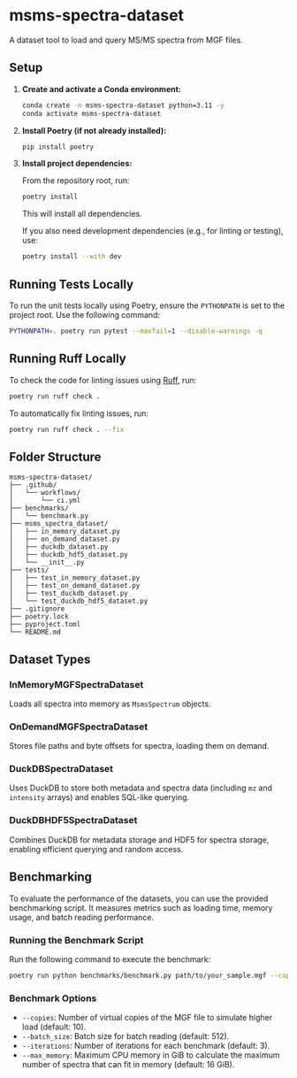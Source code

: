 # msms-spectra-dataset

A dataset tool to load and query MS/MS spectra from MGF files.

## Setup

1. **Create and activate a Conda environment:**

   ```bash
   conda create -n msms-spectra-dataset python=3.11 -y
   conda activate msms-spectra-dataset
   ```

2. **Install Poetry (if not already installed):**

   ```bash
   pip install poetry
   ```

3. **Install project dependencies:**

   From the repository root, run:

   ```bash
   poetry install
   ```

   This will install all dependencies.

   If you also need development dependencies (e.g., for linting or testing), use:

   ```bash
   poetry install --with dev
   ```

## Running Tests Locally

To run the unit tests locally using Poetry, ensure the `PYTHONPATH` is set to the project root. Use the following command:

```bash
PYTHONPATH=. poetry run pytest --maxfail=1 --disable-warnings -q
```

## Running Ruff Locally

To check the code for linting issues using [Ruff](https://github.com/charliermarsh/ruff), run:

```bash
poetry run ruff check .
```

To automatically fix linting issues, run:

```bash
poetry run ruff check . --fix
```

## Folder Structure

```
msms-spectra-dataset/
├── .github/
│   └── workflows/
│       └── ci.yml
├── benchmarks/
│   └── benchmark.py
├── msms_spectra_dataset/
│   ├── in_memory_dataset.py
│   ├── on_demand_dataset.py
│   ├── duckdb_dataset.py
│   ├── duckdb_hdf5_dataset.py
│   └── __init__.py
├── tests/
│   ├── test_in_memory_dataset.py
│   ├── test_on_demand_dataset.py
│   ├── test_duckdb_dataset.py
│   └── test_duckdb_hdf5_dataset.py
├── .gitignore
├── poetry.lock
├── pyproject.toml
└── README.md
```

## Dataset Types

### InMemoryMGFSpectraDataset
Loads all spectra into memory as `MsmsSpectrum` objects.

### OnDemandMGFSpectraDataset
Stores file paths and byte offsets for spectra, loading them on demand.

### DuckDBSpectraDataset
Uses DuckDB to store both metadata and spectra data (including `mz` and `intensity` arrays) and enables SQL-like querying.

### DuckDBHDF5SpectraDataset
Combines DuckDB for metadata storage and HDF5 for spectra storage, enabling efficient querying and random access.

## Benchmarking

To evaluate the performance of the datasets, you can use the provided benchmarking script. It measures metrics such as loading time, memory usage, and batch reading performance.

### Running the Benchmark Script

Run the following command to execute the benchmark:

```bash
poetry run python benchmarks/benchmark.py path/to/your_sample.mgf --copies 10 --batch_size 512 --iterations 3 --max_memory 16
```

### Benchmark Options
- `--copies`: Number of virtual copies of the MGF file to simulate higher load (default: 10).
- `--batch_size`: Batch size for batch reading (default: 512).
- `--iterations`: Number of iterations for each benchmark (default: 3).
- `--max_memory`: Maximum CPU memory in GiB to calculate the maximum number of spectra that can fit in memory (default: 16 GiB).
